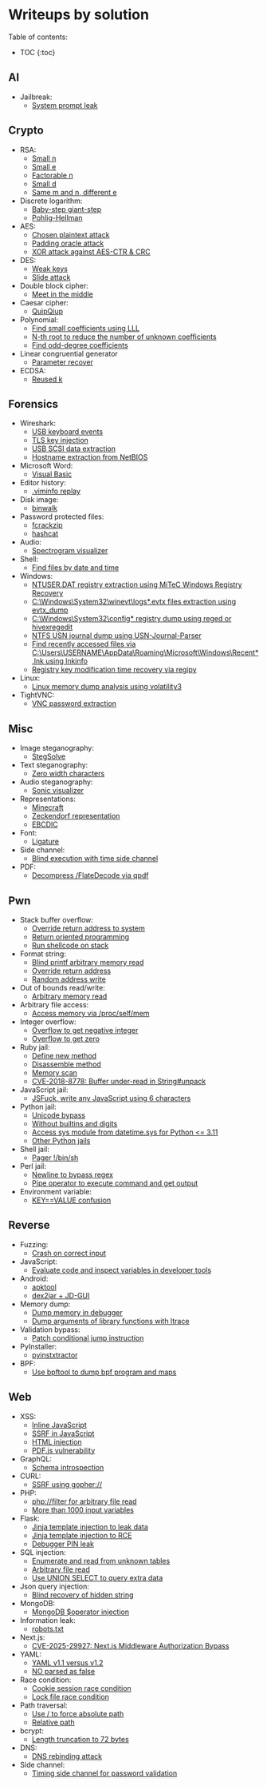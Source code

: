 # Writeups by solution

Table of contents:

* TOC
{:toc}

## AI

- Jailbreak:
    - [System prompt leak](../2025-09-05-imaginary-ctf-2025/tax-return.md)

## Crypto

- RSA:
    - [Small n](../2018-09-28-thuctf2018/crypto/easy_rsa.md)
    - [Small e](../2025-08-16-scriptctf2025/rsa-1.md)
    - [Factorable n](../2025-08-22-brunnerctf2025/half-baked.md)
    - [Small d](../2025-09-19-k17-ctf-2025/worsehelp.md)
    - [Same m and n, different e](../2025-09-26-iran-tech-olympics-ctf-2025/techras.md)
- Discrete logarithm:
    - [Baby-step giant-step](../2025-09-08-wanqubei-quals-2025/new-trick.md)
    - [Pohlig-Hellman](../2025-09-04-nullcon-berlin-hackim-2025-ctf/field-trip.md)
- AES:
    - [Chosen plaintext attack](../2025-08-16-scriptctf2025/eaas.md)
    - [Padding oracle attack](../2025-09-04-nullcon-berlin-hackim-2025-ctf/decryption-execution-service.md)
    - [XOR attack against AES-CTR & CRC](../2025-09-04-nullcon-berlin-hackim-2025-ctf/magntic-tape.md)
- DES:
    - [Weak keys](../2018-09-28-thuctf2018/crypto/101DES.md)
    - [Slide attack](../2025-09-04-nullcon-berlin-hackim-2025-ctf/narrow-des.md)
- Double block cipher:
    - [Meet in the middle](../2025-08-16-scriptctf2025/secure-server-2.md)
- Caesar cipher:
    - [QuipQiup](../2018-09-28-thuctf2018/misc/Flow.md)
- Polynomial:
    - [Find small coefficients using LLL](../2022-11-25-hitconctf2022/babysss.md)
    - [N-th root to reduce the number of unknown coefficients](../2025-08-16-sekaictf2025/ssss.md)
    - [Find odd-degree coefficients](../2025-08-30-corctf2025/ssss.md)
- Linear congruential generator
    - [Parameter recover](../2025-09-06-cracconctf2025/ecg.md)
- ECDSA:
    - [Reused k](../2025-09-10-watctf-f25/curve-desert.md)

## Forensics

- Wireshark:
    - [USB keyboard events](../2018-09-28-thuctf2018/misc/Flow.md)
    - [TLS key injection](../2025-08-22-brunnerctf2025/the-secret-brunsviger.md)
    - [USB SCSI data extraction](../2025-09-04-nullcon-berlin-hackim-2025-ctf/usbstorage.md)
    - [Hostname extraction from NetBIOS](../2025-09-22-holmes-ctf-2025/the-watchmans-residue.md)
- Microsoft Word:
    - [Visual Basic](../2025-08-08-why2025/forensics/painted-black.md)
- Editor history:
    - [.viminfo replay](../2025-08-08-why2025/forensics/the-wizard.md)
- Disk image:
    - [binwalk](../2025-08-16-scriptctf2025/diskchal.md)
- Password protected files:
    - [fcrackzip](../2025-08-16-scriptctf2025/just-some-avocado.md)
    - [hashcat](../2025-08-22-brunnerctf2025/peppernuts.md)
- Audio:
    - [Spectrogram visualizer](../2025-08-16-scriptctf2025/just-some-avocado.md)
- Shell:
    - [Find files by date and time](../2025-08-30-corctf2025/nintendo-sswitch.md)
- Windows:
    - [NTUSER.DAT registry extraction using MiTeC Windows Registry Recovery](../2025-09-05-imaginary-ctf-2025/obfuscated-1.md)
    - [C:\Windows\System32\winevt\logs\*.evtx files extraction using evtx_dump](../2025-09-22-holmes-ctf-2025/the-enduring-echo.md)
    - [C:\Windows\System32\config\* registry dump using reged or hivexregedit](../2025-09-22-holmes-ctf-2025/the-enduring-echo.md)
    - [NTFS USN journal dump using USN-Journal-Parser](../2025-09-22-holmes-ctf-2025/the-watchmans-residue.md)
    - [Find recently accessed files via C:\Users\USERNAME\AppData\Roaming\Microsoft\Windows\Recent\*.lnk using lnkinfo](../2025-09-22-holmes-ctf-2025/the-watchmans-residue.md)
    - [Registry key modification time recovery via regipy](../2025-09-22-holmes-ctf-2025/the-watchmans-residue.md)
- Linux:
    - [Linux memory dump analysis using volatility3](../2025-09-22-holmes-ctf-2025/the-tunnel-without-walls.md)
- TightVNC:
    - [VNC password extraction](../2025-09-05-imaginary-ctf-2025/obfuscated-1.md)

## Misc

- Image steganography:
    - [StegSolve](../2018-09-28-thuctf2018/misc/Format.md)
- Text steganography:
    - [Zero width characters](../2025-09-19-k17-ctf-2025/discord.md)
- Audio steganography:
    - [Sonic visualizer](../2025-09-26-iran-tech-olympics-ctf-2025/rider.md)
- Representations:
    - [Minecraft](../2025-08-16-scriptctf2025/enchant.md)
    - [Zeckendorf representation](../2025-08-22-brunnerctf2025/pie-recipe.md)
    - [EBCDIC](../2025-08-22-brunnerctf2025/the-great-mainframe-bake-off.md)
- Font:
    - [Ligature](../2025-08-29-tfcctf2025/font-leagues.md)
- Side channel:
    - [Blind execution with time side channel](../2025-09-26-iran-tech-olympics-ctf-2025/koori.md)
- PDF:
    - [Decompress /FlateDecode via qpdf](../2025-09-27-sunshine-ctf-2025/pretty-delicious-food.md)

## Pwn

- Stack buffer overflow:
    - [Override return address to system](../2018-09-28-thuctf2018/pwn/pwn1.md)
    - [Return oriented programming](../2025-09-05-imaginary-ctf-2025/babybof.md)
    - [Run shellcode on stack](../2025-09-27-sunshine-ctf-2025/daytona.md)
- Format string:
    - [Blind printf arbitrary memory read](../2025-08-08-why2025/pwnable/simple-ai-bot.md)
    - [Override return address](../2025-08-22-brunnerctf2025/the-ingredient-shop.md)
    - [Random address write](../2025-09-27-sunshine-ctf-2025/jupiter.md)
- Out of bounds read/write:
    - [Arbitrary memory read](../2025-08-16-scriptctf2025/index.md)
- Arbitrary file access:
    - [Access memory via /proc/self/mem](../2025-09-10-watctf-f25/hex-editor-xtended-v2.md)
- Integer overflow:
    - [Overflow to get negative integer](../2025-08-22-brunnerctf2025/online-cake-flavour-shop.md)
    - [Overflow to get zero](../2025-08-30-corctf2025/cor-shop.md)
- Ruby jail:
    - [Define new method](../2018-09-28-thuctf2018/misc/Ruby_Master_Level_1.md)
    - [Disassemble method](../2018-09-28-thuctf2018/misc/Ruby_Master_Level_2.md)
    - [Memory scan](../2018-09-28-thuctf2018/misc/Ruby_Master_Level_3.md)
    - [CVE-2018-8778: Buffer under-read in String#unpack](../2019-01-27-codegate2019/mini_converter.md)
- JavaScript jail:
    - [JSFuck, write any JavaScript using 6 characters](../2022-11-26-glacierctf2022/pwn/Break%20the%20Calculator.md)
- Python jail:
    - [Unicode bypass](../2025-08-08-why2025/misc/title-case.md)
    - [Without builtins and digits](../2025-09-12-fortid-ctf-2025/michael-scottfield.md)
    - [Access sys module from datetime.sys for Python <= 3.11](../2025-09-26-iran-tech-olympics-ctf-2025/vibe-web-mail.md)
    - [Other Python jails](./pyjail.md)
- Shell jail:
    - [Pager !/bin/sh](../2025-08-22-hitconctf2025/git-playground.md)
- Perl jail:
    - [Newline to bypass regex](../2025-09-05-imaginary-ctf-2025/pearl.md)
    - [Pipe operator to execute command and get output](../2025-09-05-imaginary-ctf-2025/pearl.md)
- Environment variable:
    - [KEY==VALUE confusion](../2025-09-12-fortid-ctf-2025/protect-the-environment.md)

## Reverse

- Fuzzing:
    - [Crash on correct input](../2021-08-15-inctf2021/find_plut0.md)
- JavaScript:
    - [Evaluate code and inspect variables in developer tools](../2025-08-08-why2025/web/why2025-ctf-times.md)
- Android:
    - [apktool](../2025-08-22-brunnerctf2025/bakedown.md)
    - [dex2jar + JD-GUI](../2025-09-05-imaginary-ctf-2025/weird-app.md)
- Memory dump:
    - [Dump memory in debugger](../2025-09-12-fortid-ctf-2025/rev-from-the-past.md)
    - [Dump arguments of library functions with ltrace](../2025-09-26-iran-tech-olympics-ctf-2025/badmode.md)
- Validation bypass:
    - [Patch conditional jump instruction](../2025-09-19-k17-ctf-2025/bait-and-switch.md)
- PyInstaller:
    - [pyinstxtractor](../2025-09-19-k17-ctf-2025/jumping.md)
- BPF:
    - [Use bpftool to dump bpf program and maps](../2025-09-27-sunshine-ctf-2025/warp.md)

## Web

- XSS:
    - [Inline JavaScript](../2018-09-28-thuctf2018/web/XSS1.md)
    - [SSRF in JavaScript](../2018-09-28-thuctf2018/web/XSS2.md)
    - [HTML injection](../2025-09-19-k17-ctf-2025/autofill.md)
    - [PDF.js vulnerability](../2025-09-19-k17-ctf-2025/pwnable-document-format.md)
- GraphQL:
    - [Schema introspection](../2022-11-26-glacierctf2022/web/FlagCoin%20Stage%201.md)
- CURL:
    - [SSRF using gopher://](../2018-09-28-thuctf2018/web/BabyWeb.md)
- PHP:
    - [php://filter for arbitrary file read](../2025-08-22-brunnerctf2025/brunsviger-huset.md)
    - [More than 1000 input variables](../2025-09-07-blackhat-mea-ctf-quals-2025/cute-csp.md)
- Flask:
    - [Jinja template injection to leak data](../2018-09-28-thuctf2018/web/Flask.md)
    - [Jinja template injection to RCE](../2025-09-27-sunshine-ctf-2025/web-forge.md)
    - [Debugger PIN leak](../2025-08-16-sekaictf2025/my-flask-app.md)
- SQL injection:
    - [Enumerate and read from unknown tables](../2018-09-28-thuctf2018/web/wdSimpleSQLv1-1.md)
    - [Arbitrary file read](../2018-09-28-thuctf2018/web/wdSimpleSQLv1-2.md)
    - [Use UNION SELECT to query extra data](../2025-09-27-sunshine-ctf-2025/lunar-shop.md)
- Json query injection:
    - [Blind recovery of hidden string](../2025-09-12-fortid-ctf-2025/jey-is-not-my-son.md)
- MongoDB:
    - [MongoDB $operator injection](../2022-11-26-glacierctf2022/web/FlagCoin%20Stage%202.md)
- Information leak:
    - [robots.txt](../2025-08-22-brunnerctf2025/brunsviger-huset.md)
- Next.js:
    - [CVE-2025-29927: Next.js Middleware Authorization Bypass](../2025-08-22-brunnerctf2025/epic-cake-battles-of-history.md)
- YAML:
    - [YAML v1.1 versus v1.2](../2025-08-30-corctf2025/yamlquiz.md)
    - [NO parsed as false](../2025-09-07-blackhat-mea-ctf-quals-2025/cute-csp.md)
- Race condition:
    - [Cookie session race condition](../2025-09-04-nullcon-berlin-hackim-2025-ctf/webby.md)
    - [Lock file race condition](../2025-09-07-blackhat-mea-ctf-quals-2025/cute-csp.md)
- Path traversal:
    - [Use / to force absolute path](../2025-09-05-imaginary-ctf-2025/codenames-1.md)
    - [Relative path](../2025-09-07-blackhat-mea-ctf-quals-2025/hash-factory.md)
- bcrypt:
    - [Length truncation to 72 bytes](../2025-09-05-imaginary-ctf-2025/passwordless.md)
- DNS:
    - [DNS rebinding attack](../2025-09-19-k17-ctf-2025/janus.md)
- Side channel:
    - [Timing side channel for password validation](../2025-09-19-k17-ctf-2025/vault.md)
